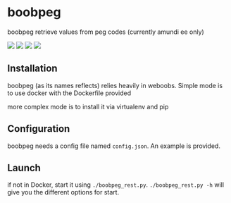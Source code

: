 # boobpeg
boobpeg retrieve values from peg codes (currently amundi ee only)

[![](https://images.microbadger.com/badges/image/sdesbure/boobpeg.svg)](https://microbadger.com/images/sdesbure/boobpeg "Get your own image badge on microbadger.com")  [![](https://images.microbadger.com/badges/version/sdesbure/boobpeg.svg)](https://microbadger.com/images/sdesbure/boobpeg "Get your own version badge on microbadger.com")  [![](https://images.microbadger.com/badges/commit/sdesbure/boobpeg.svg)](https://microbadger.com/images/sdesbure/boobpeg "Get your own commit badge on microbadger.com")  [![](https://images.microbadger.com/badges/license/sdesbure/boobpeg.svg)](https://microbadger.com/images/sdesbure/boobpeg "Get your own license badge on microbadger.com")

## Installation

boobpeg (as its names reflects) relies heavily in weboobs.
Simple mode is to use docker with the Dockerfile provided

more complex mode is to install it via virtualenv and pip


## Configuration

boobpeg needs a config file named `config.json`. An example is provided.

## Launch

if not in Docker, start it using `./boobpeg_rest.py`. `./boobpeg_rest.py -h` will give you the different options for start.
